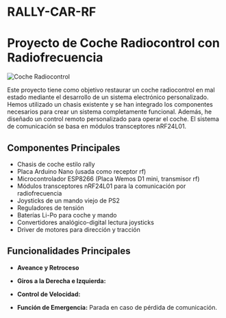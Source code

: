 # RALLY-CAR-RF

# Proyecto de Coche Radiocontrol con Radiofrecuencia

![Coche Radiocontrol](https://link_a_la_imagen_del_coche.jpg)

Este proyecto tiene como objetivo restaurar un coche radiocontrol en mal estado mediante el desarrollo de un sistema electrónico personalizado. Hemos utilizado un chasis existente y se han integrado los componentes necesarios para crear un sistema completamente funcional. Además, he diseñado un control remoto personalizado para operar el coche. El sistema de comunicación se basa en módulos transceptores nRF24L01.

## Componentes Principales

- Chasis de coche estilo rally
- Placa Arduino Nano (usada como receptor rf)
- Microcontrolador ESP8266 (Placa Wemos D1 mini, transmisor rf)
- Módulos transceptores nRF24L01 para la comunicación por radiofrecuencia
- Joysticks de un mando viejo de PS2
- Reguladores de tensión
- Baterías Li-Po para coche y mando
- Convertidores analógico-digital lectura joysticks
- Driver de motores para dirección y tracción

## Funcionalidades Principales

- **Aveance y Retroceso**

- **Giros a la Derecha e Izquierda:**

- **Control de Velocidad:**

- **Función de Emergencia:** Parada en caso de pérdida de comunicación.

